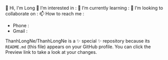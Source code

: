 👋 Hi, I'm Long
👀 I’m interested in :
🌱 I’m currently learning :
💞️ I’m looking to collaborate on :
📫 How to reach me :
+ Phone :
+ Gmail :

ThanhLongNe/ThanhLongNe is a ✨ special ✨ repository because its `README.md` (this file) appears on your GitHub profile.
You can click the Preview link to take a look at your changes.

